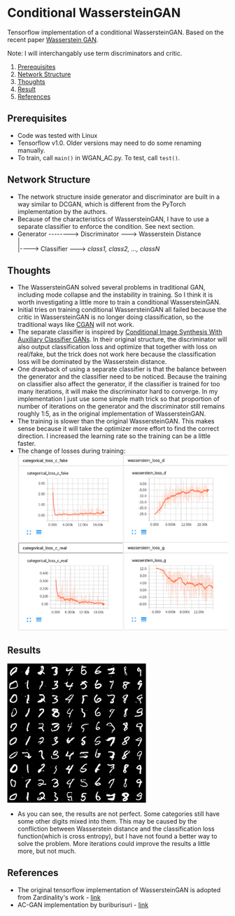 # Conditional WassersteinGAN
Tensorflow implementation of a conditional WassersteinGAN. Based on the recent paper [Wasserstein GAN](https://arxiv.org/abs/1701.07875).

Note: I will interchangably use term discriminators and critic.


1. [Prerequisites](#prerequisites)
2. [Network Structure](#network-structure)
3. [Thoughts](#thoughts)
4. [Result](#result)
5. [References](#references)

## Prerequisites
- Code was tested with Linux 
- Tensorflow v1.0. Older versions may need to do some renaming manually.
- To train, call `main()` in WGAN_AC.py. To test, call `test()`.

## Network Structure
- The network structure inside generator and discriminator are built in a way similar to DCGAN, which is different from the PyTorch implementation by the authors.
- Because of the characteristics of WassersteinGAN, I have to use a separate classifier to enforce the condition. See next section.
- Generator --------> Discriminator ---> Wasserstein Distance  
|  
|----> Classifier ---> *class1, class2, ..., classN*

## Thoughts
- The WassersteinGAN solved several problems in traditional GAN, including mode collapse and the instability in training. So I think it is worth investigating a little more to train a conditional WassersteinGAN.
- Initial tries on training conditional WassersteinGAN all failed because the critic in WassersteinGAN is no longer doing classification, so the traditional ways like [CGAN](https://arxiv.org/abs/1411.1784) will not work. 
- The separate classifier is inspired by [Conditional Image Synthesis With Auxiliary Classifier GANs](https://arxiv.org/abs/1610.09585). In their original structure, the discriminator will also output classification loss and optimize that together with loss on real/fake, but the trick does not work here because the classification loss will be dominated by the Wasserstein distance.
- One drawback of using a separate classifier is that the balance between the generator and the classifier need to be noticed. Because the training on classifier also affect the generator, if the classifier is trained for too many iterations, it will make the discriminator hard to converge. In my implementation I just use some simple math trick so that proportion of number of iterations on the generator and the discriminator still remains roughly 1:5, as in the original implementation of WassersteinGAN.
- The training is slower than the original WassersteinGAN. This makes sense because it will take the optimizer more effort to find the correct direction. I increased the learning rate so the training can be a little faster.
- The change of losses during training:  
 ![](img/tb.png)


## Results
![](img/result.png)
- As you can see, the results are not perfect. Some categories still have some other digits mixed into them. This may be caused by the confliction between Wasserstein distance and the classification loss function(which is cross entropy), but I have not found a better way to solve the problem. More iterations could improve the results a little more, but not much.


## References
- The original tensorflow implementation of WassersteinGAN is adopted from Zardinality's work - [link](https://github.com/Zardinality/WGAN-tensorflow)
- AC-GAN implementation by buriburisuri - [link](https://github.com/buriburisuri/ac-gan)
